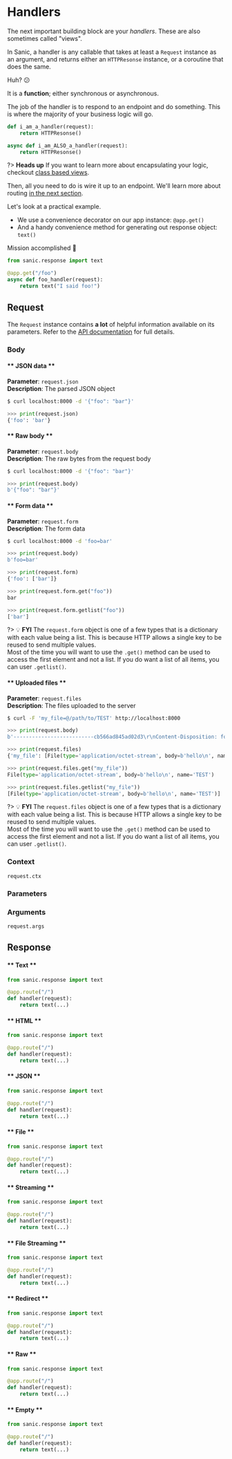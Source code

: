 # Handlers

The next important building block are your _handlers_. These are also sometimes called "views".

In Sanic, a handler is any callable that takes at least a `Request` instance as an argument, and returns either an `HTTPResonse` instance, or a coroutine that does the same.



<!-- panels:start -->
<!-- div:left-panel -->
Huh? :confused:

It is a **function**; either synchronous or asynchronous.

The job of the handler is to respond to an endpoint and do something. This is where the majority of your business logic will go.
<!-- div:right-panel -->
```python
def i_am_a_handler(request):
    return HTTPResonse()

async def i_am_ALSO_a_handler(request):
    return HTTPResonse()
```
<!-- panels:end -->

?> **Heads up** If you want to learn more about encapsulating your logic, checkout [class based views](/advanced/class-based-views.md).

<!-- panels:start -->
Then, all you need to do is wire it up to an endpoint. We'll learn more about routing [in the next section](routing.md).
<!-- div:left-panel -->
Let's look at a practical example.

- We use a convenience decorator on our app instance: `@app.get()`
- And a handy convenience method for generating out response object: `text()`

Mission accomplished :muscle:
<!-- div:right-panel -->
```python
from sanic.response import text

@app.get("/foo")
async def foo_handler(request):
    return text("I said foo!")
```
<!-- panels:end -->
## Request

The `Request` instance contains **a lot** of helpful information available on its parameters. Refer to the [API documentation](https://sanic.readthedocs.io/) for full details.

### Body

<!-- tabs:start -->
#### ** JSON data **

**Parameter**: `request.json`  
**Description**: The parsed JSON object

```bash
$ curl localhost:8000 -d '{"foo": "bar"}'
```


```python
>>> print(request.json)
{'foo': 'bar'}
```

#### ** Raw body **

**Parameter**: `request.body`  
**Description**: The raw bytes from the request body

```bash
$ curl localhost:8000 -d '{"foo": "bar"}'
```

```python
>>> print(request.body)
b'{"foo": "bar"}'
```

#### ** Form data **

**Parameter**: `request.form`  
**Description**: The form data

```bash
$ curl localhost:8000 -d 'foo=bar'
```

```python
>>> print(request.body)
b'foo=bar'

>>> print(request.form)
{'foo': ['bar']}

>>> print(request.form.get("foo"))
bar

>>> print(request.form.getlist("foo"))
['bar']
```

?> :bulb: **FYI** The `request.form` object is one of a few types that is a dictionary with each value being a list. This is because HTTP allows a single key to be reused to send multiple values.  
Most of the time you will want to use the `.get()` method can be used to access the first element and not a list. If you do want a list of all items, you can user `.getlist()`.

#### ** Uploaded files **

**Parameter**: `request.files`  
**Description**: The files uploaded to the server

```bash
$ curl -F 'my_file=@/path/to/TEST' http://localhost:8000
```

```python
>>> print(request.body)
b'--------------------------cb566ad845ad02d3\r\nContent-Disposition: form-data; name="my_file"; filename="TEST"\r\nContent-Type: application/octet-stream\r\n\r\nhello\n\r\n--------------------------cb566ad845ad02d3--\r\n'

>>> print(request.files)
{'my_file': [File(type='application/octet-stream', body=b'hello\n', name='TEST')]}

>>> print(request.files.get("my_file"))
File(type='application/octet-stream', body=b'hello\n', name='TEST')

>>> print(request.files.getlist("my_file"))
[File(type='application/octet-stream', body=b'hello\n', name='TEST')]
```
?> :bulb: **FYI** The `request.files` object is one of a few types that is a dictionary with each value being a list. This is because HTTP allows a single key to be reused to send multiple values.  
Most of the time you will want to use the `.get()` method can be used to access the first element and not a list. If you do want a list of all items, you can user `.getlist()`.

<!-- tabs:end -->
### Context
`request.ctx`

### Parameters

### Arguments
`request.args`


## Response


<!-- tabs:start -->

#### ** Text **

```python
from sanic.response import text

@app.route("/")
def handler(request):
    return text(...)
```

#### ** HTML **

```python
from sanic.response import text

@app.route("/")
def handler(request):
    return text(...)
```

#### ** JSON **

```python
from sanic.response import text

@app.route("/")
def handler(request):
    return text(...)
```

#### ** File **

```python
from sanic.response import text

@app.route("/")
def handler(request):
    return text(...)
```

#### ** Streaming **

```python
from sanic.response import text

@app.route("/")
def handler(request):
    return text(...)
```

#### ** File Streaming **

```python
from sanic.response import text

@app.route("/")
def handler(request):
    return text(...)
```

#### ** Redirect **

```python
from sanic.response import text

@app.route("/")
def handler(request):
    return text(...)
```

#### ** Raw **

```python
from sanic.response import text

@app.route("/")
def handler(request):
    return text(...)
```

#### ** Empty **

```python
from sanic.response import text

@app.route("/")
def handler(request):
    return text(...)
```

<!-- tabs:end -->
